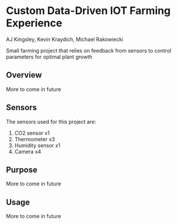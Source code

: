 # Custom Data-Driven IOT Farming Experience

AJ Kingsley, Kevin Kraydich, Michael Rakowiecki

Small farming project that relies on feedback from sensors to control parameters for optimal plant growth

## Overview

More to come in future

## Sensors

The sensors used for this project are:

1. CO2 sensor			x1
2. Thermometer			x3
3. Humidity sensor		x1
4. Camera				x4

## Purpose

More to come in future

## Usage

More to come in future